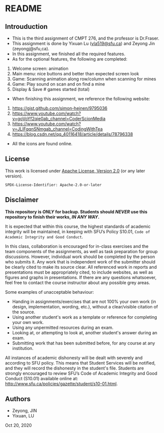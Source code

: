 # README

## Introuduction 
- This is the third assignment of CMPT 276, and the professor is Dr.Fraser.
- This assignment is done by Yixuan Lu (yla519@sfu.ca) and Zeyong Jin (zeyongj@sfu,ca).
- In this assignment, we finished all the required features.
- As for the optional features, the following are completed:
1. Welcome screen: animation
2. Main menu: nice buttons and better than expected screen look
3. Game: Scanning animation along row/column when scanning for mines
4. Game: Play sound on scan and on find a mine
5. Display & Save # games started (total)
- When finishing this assignment, we reference the following website:
1. https://gist.github.com/simon-heinen/9795036
2. https://www.youtube.com/watch?v=goVoYf2qie0ab_channel=CoderScionMedia
3. https://www.youtube.com/watch?v=JLIFqqnSNmgab_channel=CodingWithTea
4. https://blog.csdn.net/qq_40116418/article/details/78796338
- All the icons are found online.

## License

This work is licensed under [Apache License, Version 2.0](https://www.apache.org/licenses/LICENSE-2.0) (or any later version). 

`SPDX-License-Identifier: Apache-2.0-or-later`

## Disclaimer

**This repository is *ONLY* for backup. Students should *NEVER* use this repository to finish their works, *IN ANY WAY*.**

It is expected that within this course, the highest standards of academic integrity will be maintained, in
keeping with SFU’s Policy S10.01, `Code of Academic Integrity and Good Conduct`.

In this class, collaboration is encouraged for in-class exercises and the team components of the assignments, as well
as task preparation for group discussions. However, individual work should be completed by the person
who submits it. Any work that is independent work of the submitter should be clearly cited to make its
source clear. All referenced work in reports and presentations must be appropriately cited, to include
websites, as well as figures and graphs in presentations. If there are any questions whatsoever, feel free
to contact the course instructor about any possible grey areas.

Some examples of unacceptable behaviour:
- Handing in assignments/exercises that are not 100% your own work (in design, implementation,
wording, etc.), without a clear/visible citation of the source.
- Using another student's work as a template or reference for completing your own work.
- Using any unpermitted resources during an exam.
- Looking at, or attempting to look at, another student's answer during an exam.
- Submitting work that has been submitted before, for any course at any institution.

All instances of academic dishonesty will be dealt with severely and according to SFU policy. This means
that Student Services will be notified, and they will record the dishonesty in the student's file. Students
are strongly encouraged to review SFU’s Code of Academic Integrity and Good Conduct (S10.01) available
online at: http://www.sfu.ca/policies/gazette/student/s10-01.html.

## Authors

- Zeyong, JIN
- Yixuan, LU

Oct 20, 2020
